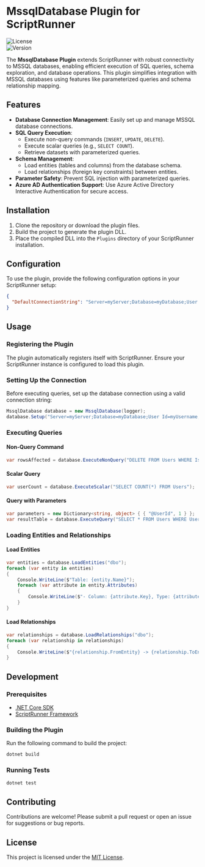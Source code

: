 # MssqlDatabase Plugin for ScriptRunner

![License](https://img.shields.io/badge/license-MIT-green)  
![Version](https://img.shields.io/badge/version-1.0.0-blue)

The **MssqlDatabase Plugin** extends ScriptRunner with robust connectivity to MSSQL databases, enabling efficient execution of SQL queries, schema exploration, and database operations. This plugin simplifies integration with MSSQL databases using features like parameterized queries and schema relationship mapping.

## Features

- **Database Connection Management**: Easily set up and manage MSSQL database connections.
- **SQL Query Execution**:
    - Execute non-query commands (`INSERT`, `UPDATE`, `DELETE`).
    - Execute scalar queries (e.g., `SELECT COUNT`).
    - Retrieve datasets with parameterized queries.
- **Schema Management**:
    - Load entities (tables and columns) from the database schema.
    - Load relationships (foreign key constraints) between entities.
- **Parameter Safety**: Prevent SQL injection with parameterized queries.
- **Azure AD Authentication Support**: Use Azure Active Directory Interactive Authentication for secure access.

## Installation

1. Clone the repository or download the plugin files.
2. Build the project to generate the plugin DLL.
3. Place the compiled DLL into the `Plugins` directory of your ScriptRunner installation.

## Configuration

To use the plugin, provide the following configuration options in your ScriptRunner setup:

```json
{
  "DefaultConnectionString": "Server=myServer;Database=myDatabase;User Id=myUsername;Password=myPassword;"
}
```

## Usage

### Registering the Plugin

The plugin automatically registers itself with ScriptRunner. Ensure your ScriptRunner instance is configured to load this plugin.

### Setting Up the Connection

Before executing queries, set up the database connection using a valid connection string:

```csharp
MssqlDatabase database = new MssqlDatabase(logger);
database.Setup("Server=myServer;Database=myDatabase;User Id=myUsername;Password=myPassword;");
```

### Executing Queries

#### Non-Query Command
```csharp
var rowsAffected = database.ExecuteNonQuery("DELETE FROM Users WHERE IsActive = 0");
```

#### Scalar Query
```csharp
var userCount = database.ExecuteScalar("SELECT COUNT(*) FROM Users");
```

#### Query with Parameters
```csharp
var parameters = new Dictionary<string, object> { { "@UserId", 1 } };
var resultTable = database.ExecuteQuery("SELECT * FROM Users WHERE UserId = @UserId", parameters);
```

### Loading Entities and Relationships

#### Load Entities
```csharp
var entities = database.LoadEntities("dbo");
foreach (var entity in entities)
{
    Console.WriteLine($"Table: {entity.Name}");
    foreach (var attribute in entity.Attributes)
    {
        Console.WriteLine($"- Column: {attribute.Key}, Type: {attribute.Value["Type"]}");
    }
}
```

#### Load Relationships
```csharp
var relationships = database.LoadRelationships("dbo");
foreach (var relationship in relationships)
{
    Console.WriteLine($"{relationship.FromEntity} -> {relationship.ToEntity} via {relationship.Key}");
}
```

## Development

### Prerequisites

- [.NET Core SDK](https://dotnet.microsoft.com/download)
- [ScriptRunner Framework](https://www.scriptrunner.com/)

### Building the Plugin

Run the following command to build the project:

```bash
dotnet build
```

### Running Tests

```bash
dotnet test
```

## Contributing

Contributions are welcome! Please submit a pull request or open an issue for suggestions or bug reports.

## License

This project is licensed under the [MIT License](./LICENSE).
